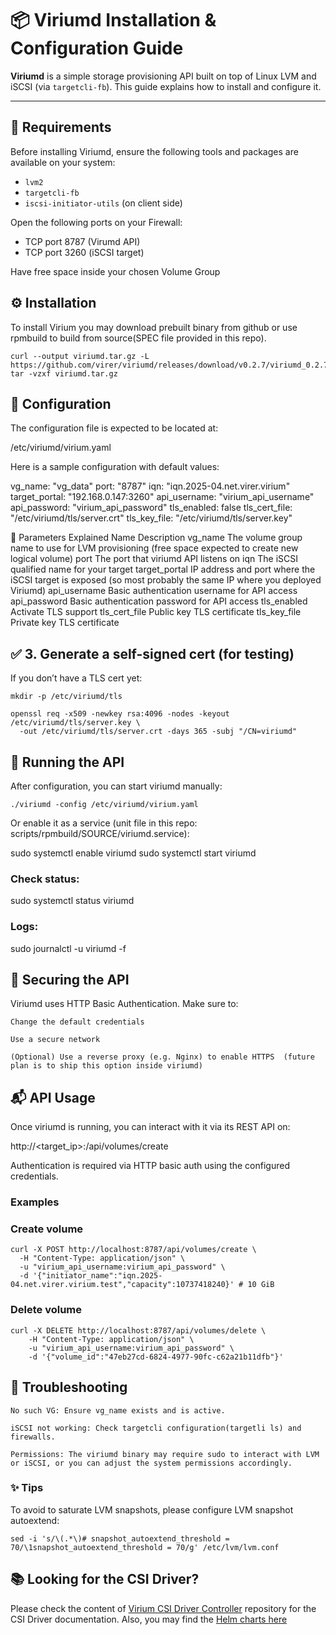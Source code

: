 # 📦 Viriumd Installation & Configuration Guide

**Viriumd** is a simple storage provisioning API built on top of Linux LVM and iSCSI (via `targetcli-fb`). This guide explains how to install and configure it.

---

## 🚀 Requirements

Before installing Viriumd, ensure the following tools and packages are available on your system:

- `lvm2`
- `targetcli-fb`
- `iscsi-initiator-utils` (on client side)

Open the following ports on your Firewall:

- TCP port 8787 (Virumd API)
- TCP port 3260 (iSCSI target)

Have free space inside your chosen Volume Group

## ⚙️ Installation

To install Virium you may download prebuilt binary from github or use rpmbuild to build from source(SPEC file provided in this repo).

```
curl --output viriumd.tar.gz -L https://github.com/virer/viriumd/releases/download/v0.2.7/viriumd_0.2.7_linux_amd64.tar.gz
tar -vzxf viriumd.tar.gz
```

## 🔧 Configuration

The configuration file is expected to be located at:

/etc/viriumd/virium.yaml

Here is a sample configuration with default values:

vg_name: "vg_data"
port: "8787"
iqn: "iqn.2025-04.net.virer.virium"
target_portal: "192.168.0.147:3260"
api_username: "virium_api_username"
api_password: "virium_api_password"
tls_enabled: false
tls_cert_file: "/etc/viriumd/tls/server.crt"
tls_key_file: "/etc/viriumd/tls/server.key"

🔐 Parameters Explained
Name	Description
vg_name	The volume group name to use for LVM provisioning (free space expected to create new logical volume)
port	The port that viriumd API listens on
iqn	The iSCSI qualified name for your target
target_portal	IP address and port where the iSCSI target is exposed (so most probably the same IP where you deployed Viriumd)
api_username	Basic authentication username for API access
api_password	Basic authentication password for API access
tls_enabled     Activate TLS support
tls_cert_file   Public key TLS certificate
tls_key_file    Private key TLS certificate

## ✅ 3. Generate a self-signed cert (for testing)

If you don’t have a TLS cert yet:

```
mkdir -p /etc/viriumd/tls

openssl req -x509 -newkey rsa:4096 -nodes -keyout /etc/viriumd/tls/server.key \
  -out /etc/viriumd/tls/server.crt -days 365 -subj "/CN=viriumd"
```

## 🧪 Running the API

After configuration, you can start viriumd manually:

```
./viriumd -config /etc/viriumd/virium.yaml
```

Or enable it as a service (unit file in this repo: scripts/rpmbuild/SOURCE/viriumd.service):

sudo systemctl enable viriumd
sudo systemctl start viriumd

### Check status:

sudo systemctl status viriumd

### Logs:

sudo journalctl -u viriumd -f

## 🔐 Securing the API

Viriumd uses HTTP Basic Authentication. Make sure to:

    Change the default credentials

    Use a secure network

    (Optional) Use a reverse proxy (e.g. Nginx) to enable HTTPS  (future plan is to ship this option inside viriumd)


## 📬 API Usage

Once viriumd is running, you can interact with it via its REST API on:

http://<target_ip>:<port>/api/volumes/create

Authentication is required via HTTP basic auth using the configured credentials.    

### Examples

### Create volume

```
curl -X POST http://localhost:8787/api/volumes/create \
  -H "Content-Type: application/json" \
  -u "virium_api_username:virium_api_password" \
  -d '{"initiator_name":"iqn.2025-04.net.virer.virium.test","capacity":10737418240}' # 10 GiB
```

### Delete volume

```
curl -X DELETE http://localhost:8787/api/volumes/delete \
    -H "Content-Type: application/json" \
    -u "virium_api_username:virium_api_password" \
    -d '{"volume_id":"47eb27cd-6824-4977-90fc-c62a21b11dfb"}'
```

## 🧹 Troubleshooting

    No such VG: Ensure vg_name exists and is active.

    iSCSI not working: Check targetcli configuration(targetli ls) and firewalls.

    Permissions: The viriumd binary may require sudo to interact with LVM or iSCSI, or you can adjust the system permissions accordingly.

### ✨ Tips

To avoid to saturate LVM snapshots, please configure LVM snapshot autoextend:
```
sed -i 's/\(.*\)# snapshot_autoextend_threshold = 70/\1snapshot_autoextend_threshold = 70/g' /etc/lvm/lvm.conf 
```

## 📚 Looking for the CSI Driver?

Please check the content of [Virium CSI Driver Controller](https://github.com/virer/virium-csi-drv-controller) repository for the CSI Driver documentation. Also, you may find the [Helm charts here](https://github.com/virer/virium-helm-repo/tree/main)

